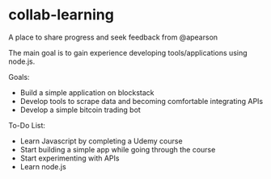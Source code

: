 # collab-learning
A place to share progress and seek feedback from @apearson

The main goal is to gain experience developing tools/applications using node.js.

Goals:
- Build a simple application on blockstack
- Develop tools to scrape data and becoming comfortable integrating APIs
- Develop a simple bitcoin trading bot

To-Do List:
- Learn Javascript by completing a Udemy course
- Start building a simple app while going through the course
- Start experimenting with APIs
- Learn node.js
